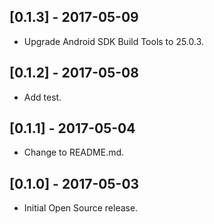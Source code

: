 ## [0.1.3] - 2017-05-09

* Upgrade Android SDK Build Tools to 25.0.3.

## [0.1.2] - 2017-05-08

* Add test.

## [0.1.1] - 2017-05-04

* Change to README.md.

## [0.1.0] - 2017-05-03

* Initial Open Source release.
